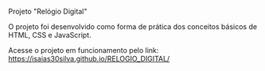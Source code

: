 Projeto "Relógio Digital"

O projeto foi desenvolvido como forma de prática dos conceitos básicos de HTML, CSS e JavaScript.

Acesse o projeto em funcionamento pelo link: https://isaias30silva.github.io/RELOGIO_DIGITAL/